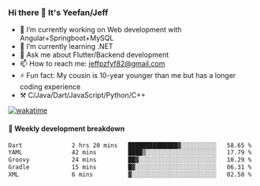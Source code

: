 ### Hi there 👋 It's Yeefan/Jeff

- 🔭 I’m currently working on Web development with Angular+Springboot+MySQL
- 🌱 I’m currently learning .NET
- 💬 Ask me about Flutter/Backend development
- 📫 How to reach me: jeffpzfyf82@gmail.com
- ⚡ Fun fact: My cousin is 10-year younger than me but has a longer coding experience
- ⚒️ C/Java/Dart/JavaScript/Python/C++


[![wakatime](https://wakatime.com/badge/user/382c7b70-226f-4509-aedd-02fe766c9d23.svg)](https://wakatime.com/@382c7b70-226f-4509-aedd-02fe766c9d23)

#### 📝 Weekly development breakdown

<!--START_SECTION:waka-->

```txt
Dart              2 hrs 20 mins   ██████████████▓░░░░░░░░░░   58.65 %
YAML              42 mins         ████▒░░░░░░░░░░░░░░░░░░░░   17.79 %
Groovy            24 mins         ██▓░░░░░░░░░░░░░░░░░░░░░░   10.29 %
Gradle            15 mins         █▓░░░░░░░░░░░░░░░░░░░░░░░   06.31 %
XML               6 mins          ▓░░░░░░░░░░░░░░░░░░░░░░░░   02.58 %
```

<!--END_SECTION:waka-->
